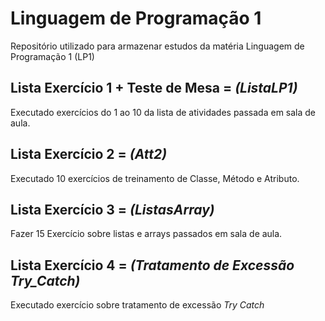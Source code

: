 # Linguagem de Programação 1

Repositório utilizado para armazenar estudos da matéria Linguagem de Programação 1 (LP1)

## Lista Exercício 1 + Teste de Mesa = *(ListaLP1)*
Executado exercícios do 1 ao 10 da lista de atividades passada em sala de aula.

## Lista Exercício 2 = *(Att2)*
Executado 10 exercícios de treinamento de Classe, Método e Atributo.

## Lista Exercício 3 = *(ListasArray)*
Fazer 15 Exercício sobre listas e arrays passados em sala de aula.

## Lista Exercício 4 = *(Tratamento de Excessão Try_Catch)*
Executado exercício sobre tratamento de excessão *Try Catch*
